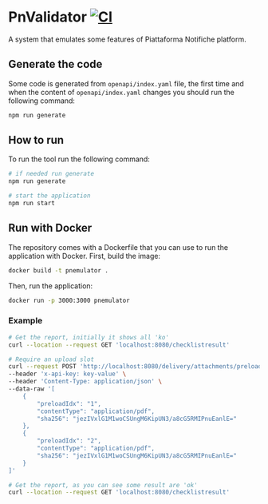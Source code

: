 # PnValidator [![CI](https://github.com/pagopa/pn-local-emulator-poc/actions/workflows/ci.yaml/badge.svg)](https://github.com/pagopa/pn-local-emulator-poc/actions/workflows/ci.yaml)

A system that emulates some features of Piattaforma Notifiche platform.

## Generate the code

Some code is generated from `openapi/index.yaml` file, the first time and when the content of `openapi/index.yaml` changes you should run the following command:

``` sh
npm run generate
```

## How to run

To run the tool run the following command:

``` sh
# if needed run generate
npm run generate

# start the application
npm run start
```

## Run with Docker

The repository comes with a Dockerfile that you can use to run the application with Docker.
First, build the image:

``` sh
docker build -t pnemulator .
```

Then, run the application:

``` sh
docker run -p 3000:3000 pnemulator
```

### Example

``` sh
# Get the report, initially it shows all 'ko'
curl --location --request GET 'localhost:8080/checklistresult'

# Require an upload slot
curl --request POST 'http://localhost:8080/delivery/attachments/preload' \
--header 'x-api-key: key-value' \
--header 'Content-Type: application/json' \
--data-raw '[
    {
        "preloadIdx": "1",
        "contentType": "application/pdf",
        "sha256": "jezIVxlG1M1woCSUngM6KipUN3/a8cG5RMIPnuEanlE="
    },
    {
        "preloadIdx": "2",
        "contentType": "application/pdf",
        "sha256": "jezIVxlG1M1woCSUngM6KipUN3/a8cG5RMIPnuEanlE="
    }
]'

# Get the report, as you can see some result are 'ok'
curl --location --request GET 'localhost:8080/checklistresult'

```
